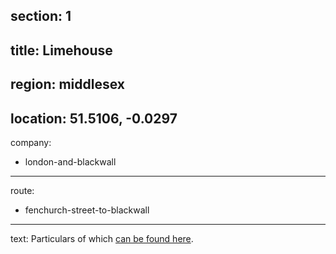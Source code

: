 section: 1
----
title: Limehouse
----
region: middlesex
----
location: 51.5106, -0.0297
----
company:
- london-and-blackwall
----
route:
- fenchurch-street-to-blackwall
----
text: Particulars of which [can be found here](/routes/london-bridge-to-herne-bay#limehouse).
